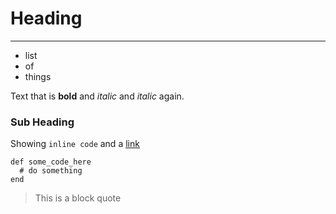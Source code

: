 # Heading

----------------

* list
* of
* things

Text that is  **bold** and _italic_ and  *italic* again.

### Sub Heading

Showing `inline code` and a [link](to/some/page)


    def some_code_here
      # do something
    end

> This is a block quote